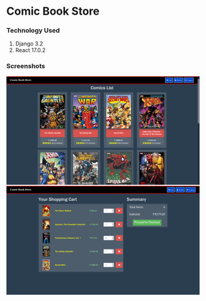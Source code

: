 # Comic Book Store

### Technology Used

1. Django 3.2
1. React 17.0.2

### Screenshots

![Home route](/screenshots/home.png)
![Cart route](/screenshots/cart.png)